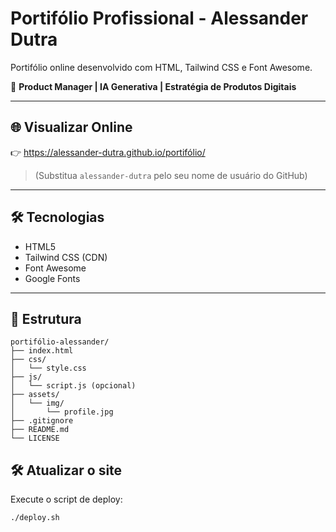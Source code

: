 # Portifólio Profissional - Alessander Dutra

Portifólio online desenvolvido com HTML, Tailwind CSS e Font Awesome.

🎯 **Product Manager | IA Generativa | Estratégia de Produtos Digitais**

---

## 🌐 Visualizar Online
👉 https://alessander-dutra.github.io/portifólio/

> (Substitua `alessander-dutra` pelo seu nome de usuário do GitHub)

---

## 🛠️ Tecnologias
- HTML5
- Tailwind CSS (CDN)
- Font Awesome
- Google Fonts

---

## 📁 Estrutura
```
portifólio-alessander/
├── index.html
├── css/
│   └── style.css
├── js/
│   └── script.js (opcional)
├── assets/
│   └── img/
│       └── profile.jpg
├── .gitignore
├── README.md
└── LICENSE
```
## 🛠️ Atualizar o site

Execute o script de deploy:

```bash
./deploy.sh
